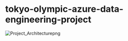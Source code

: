 # tokyo-olympic-azure-data-engineering-project

![Project_Architecturepng](https://github.com/kartikpandit712/tokyo-olympic-azure-data-engineering-project/assets/94665227/a825c61e-94c5-41e0-b931-568a455b03d8)
